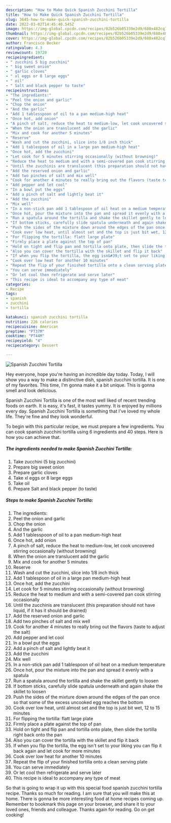 ```yaml
---
description: "How to Make Quick Spanish Zucchini Tortilla"
title: "How to Make Quick Spanish Zucchini Tortilla"
slug: 3645-how-to-make-quick-spanish-zucchini-tortilla
date: 2022-03-02T14:45:40.545Z
image: https://img-global.cpcdn.com/recipes/02b526b05339e2d9/680x482cq70/spanish-zucchini-tortilla-recipe-main-photo.jpg
thumbnail: https://img-global.cpcdn.com/recipes/02b526b05339e2d9/680x482cq70/spanish-zucchini-tortilla-recipe-main-photo.jpg
cover: https://img-global.cpcdn.com/recipes/02b526b05339e2d9/680x482cq70/spanish-zucchini-tortilla-recipe-main-photo.jpg
author: Francisco Becker
ratingvalue: 4.3
reviewcount: 19720
recipeingredient:
- " zucchini 5 big zucchini"
- " big sweet onion"
- " garlic cloves"
- " xl eggs or 8 large eggs"
- " oil"
- " Salt and black pepper to taste"
recipeinstructions:
- "The ingredients:"
- "Peel the onion and garlic"
- "Chop the onion"
- "And the garlic"
- "Add 1 tablesspoon of oil to a pan medium-high heat"
- "Once hot, add onion"
- "A pinch of salt, reduce the heat to medium-low, let cook uncovered stirring occasionally (without browning)"
- "When the onion are translucent add the garlic"
- "Mix and cook for another 5 minutes"
- "Reserve"
- "Wash and cut the zucchini, slice into 1/8 inch thick"
- "Add 1 tablespoon of oil in a large pan medium-high heat"
- "Once hot, add the zucchini"
- "Let cook for 5 minutes stirring occasionally (without browning)"
- "Reduce the heat to medium and with a semi-covered pan cook stirring occasionally"
- "Until the zucchinis are translucent (this preparation should not have liquid, if it has it should be drained)"
- "Add the reserved onion and garlic"
- "Add two pinches of salt and mix well"
- "Cook for another 4 minutes to really bring out the flavors (taste to adjust the salt)"
- "Add pepper and let cool"
- "In a bowl put the eggs"
- "Add a pinch of salt and lightly beat it"
- "Add the zucchini"
- "Mix well"
- "In a non-stick pan add 1 tablespoon of oil heat on a medium temperature"
- "Once hot, pour the mixture into the pan and spread it evenly with a spatula"
- "Run a spatula around the tortilla and shake the skillet gently to loosen"
- "If bottom sticks, carefully slide spatula underneath and again shake the skillet to loosen"
- "Push the sides of the mixture down around the edges of the pan once so that some of the excess uncooked egg reaches the bottom"
- "Cook over low heat, until almost set and the top is just bit wet, 12 to 15 minutes"
- "For flipping the tortilla: flatt large plate"
- "Firmly place a plate against the top of pan"
- "Hold on tight and flip pan and tortilla onto plate, then slide the tortilla right back onto the pan"
- "Also you can cover the tortilla with the skillet and flip it back"
- "If when you flip the tortilla, the egg isn&#39;t set to your liking you can flip it back again and let cook for more minutes"
- "Cook over low heat for another 10 minutes"
- "Repeat the flip of your finished tortilla onto a clean serving plate"
- "You can serve immediately"
- "Or let cool then refrigerate and serve later"
- "This recipe is ideal to accompany any type of meat"
categories:
- Recipe
tags:
- spanish
- zucchini
- tortilla

katakunci: spanish zucchini tortilla 
nutrition: 226 calories
recipecuisine: American
preptime: "PT37M"
cooktime: "PT44M"
recipeyield: "4"
recipecategory: Dessert

---
```



![Spanish Zucchini Tortilla](https://img-global.cpcdn.com/recipes/02b526b05339e2d9/680x482cq70/spanish-zucchini-tortilla-recipe-main-photo.jpg)

Hey everyone, hope you're having an incredible day today. Today, I will show you a way to make a distinctive dish, spanish zucchini tortilla. It is one of my favorites. This time, I'm gonna make it a bit unique. This is gonna smell and look delicious.



Spanish Zucchini Tortilla is one of the most well liked of recent trending foods on earth. It is easy, it's fast, it tastes yummy. It is enjoyed by millions every day. Spanish Zucchini Tortilla is something that I've loved my whole life. They're fine and they look wonderful.


To begin with this particular recipe, we must prepare a few ingredients. You can cook spanish zucchini tortilla using 6 ingredients and 40 steps. Here is how you can achieve that.

<!--inarticleads1-->

##### The ingredients needed to make Spanish Zucchini Tortilla:

1. Take  zucchini (5 big zucchini)
1. Prepare  big sweet onion
1. Prepare  garlic cloves
1. Take  xl eggs or 8 large eggs
1. Take  oil
1. Prepare  Salt and black pepper (to taste)




<!--inarticleads2-->

##### Steps to make Spanish Zucchini Tortilla:

1. The ingredients:
1. Peel the onion and garlic
1. Chop the onion
1. And the garlic
1. Add 1 tablesspoon of oil to a pan medium-high heat
1. Once hot, add onion
1. A pinch of salt, reduce the heat to medium-low, let cook uncovered stirring occasionally (without browning)
1. When the onion are translucent add the garlic
1. Mix and cook for another 5 minutes
1. Reserve
1. Wash and cut the zucchini, slice into 1/8 inch thick
1. Add 1 tablespoon of oil in a large pan medium-high heat
1. Once hot, add the zucchini
1. Let cook for 5 minutes stirring occasionally (without browning)
1. Reduce the heat to medium and with a semi-covered pan cook stirring occasionally
1. Until the zucchinis are translucent (this preparation should not have liquid, if it has it should be drained)
1. Add the reserved onion and garlic
1. Add two pinches of salt and mix well
1. Cook for another 4 minutes to really bring out the flavors (taste to adjust the salt)
1. Add pepper and let cool
1. In a bowl put the eggs
1. Add a pinch of salt and lightly beat it
1. Add the zucchini
1. Mix well
1. In a non-stick pan add 1 tablespoon of oil heat on a medium temperature
1. Once hot, pour the mixture into the pan and spread it evenly with a spatula
1. Run a spatula around the tortilla and shake the skillet gently to loosen
1. If bottom sticks, carefully slide spatula underneath and again shake the skillet to loosen
1. Push the sides of the mixture down around the edges of the pan once so that some of the excess uncooked egg reaches the bottom
1. Cook over low heat, until almost set and the top is just bit wet, 12 to 15 minutes
1. For flipping the tortilla: flatt large plate
1. Firmly place a plate against the top of pan
1. Hold on tight and flip pan and tortilla onto plate, then slide the tortilla right back onto the pan
1. Also you can cover the tortilla with the skillet and flip it back
1. If when you flip the tortilla, the egg isn&#39;t set to your liking you can flip it back again and let cook for more minutes
1. Cook over low heat for another 10 minutes
1. Repeat the flip of your finished tortilla onto a clean serving plate
1. You can serve immediately
1. Or let cool then refrigerate and serve later
1. This recipe is ideal to accompany any type of meat




So that is going to wrap it up with this special food spanish zucchini tortilla recipe. Thanks so much for reading. I am sure that you will make this at home. There is gonna be more interesting food at home recipes coming up. Remember to bookmark this page on your browser, and share it to your loved ones, friends and colleague. Thanks again for reading. Go on get cooking!
